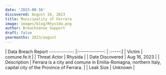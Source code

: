 ```yaml
---
date: '2023-08-16'
discovered: August 16, 2023
title: Municipality of Ferrara
image: images/blog/Rhysida.png
author: Breachsense Support
draft: false
yearmonths: 2023/august
---
```



| Data Breach Report
------------:     |:-------------:    | :-----:|
| Victim      | comune.fe.it      | 
| Threat Actor      | Rhysida      | 
| Date Discovered      | Aug 16, 2023      | 
| Description      | Ferrara is a city and comune in Emilia-Romagna, northern Italy, capital city of the Province of Ferrara.      | 
| Leak Size      | Unknown      | 


